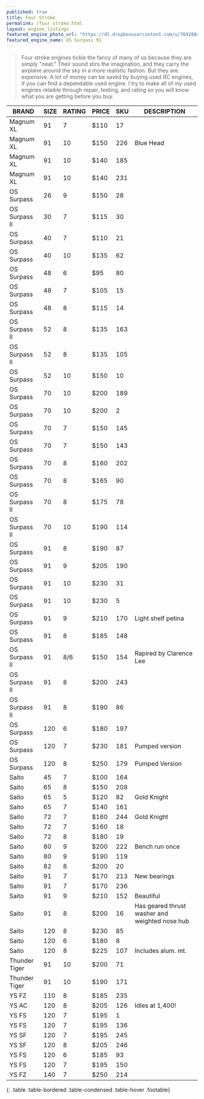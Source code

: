 ```yaml
---
published: true
title: Four Stroke
permalink: /four_stroke.html
layout: engine_listings
featured_engine_photo_url: "https://dl.dropboxusercontent.com/u/76928840/Website%20Photos/featured/4-stroke.jpg"
featured_engine_name: OS Surpass 91
---
```


> Four stroke engines tickle the fancy of many of us because they are simply "neat." Their sound stirs the imagination, and they carry the airplane around the sky in a more realistic fashon.  But they are expensive.  A lot of money can be saved by buying used RC engines, if you can find a dependable used engine. I try to make all of my used engines relaible through repair, testing, and rating so you will know what you are getting before you buy.

BRAND             | SIZE  | RATING | PRICE | SKU   | DESCRIPTION
------------------|-------|--------|-------|-------|---------------------
Magnum XL         | 91    | 7      | $110  | 17    |
Magnum XL         | 91    | 10     | $150  | 226   | Blue Head
Magnum XL         | 91    | 10     | $140  | 185   |
Magnum XL         | 91    | 10     | $140  | 231   |
OS Surpass        | 26    | 9      | $150  | 28    |
OS Surpass II     | 30    | 7      | $115  | 30    | 
OS Surpass        | 40    | 7      | $110  | 21    |                           
OS Surpass        | 40    | 10     | $135  | 62    |
OS Surpass        | 48    | 6      | $95   | 80    |
OS Surpass        | 48    | 7      | $105  | 15    |
OS Surpass        | 48    | 8      | $115  | 14    |  
OS Surpass II     | 52    | 8      | $135  | 163   |
OS Surpass II     | 52    | 8      | $135  | 105   |
OS Surpass        | 52    | 10     | $150  | 10    |
OS Surpass        | 70    | 10     | $200  | 189   |
OS Surpass        | 70    | 10     | $200  | 2     |
OS Surpass        | 70    | 7      | $150  | 145   |
OS Surpass        | 70    | 7      | $150  | 143   |
OS Surpass        | 70    | 8      | $160  | 202   |
OS Surpass        | 70    | 8      | $165  | 90    |
OS Surpass II     | 70    | 8      | $175  | 78    |
OS Surpass II     | 70    | 10     | $190  | 114   |
OS Surpass        | 91    | 8      | $190  | 87    |
OS Surpass        | 91    | 9      | $205  | 190   |
OS Surpass        | 91    | 10     | $230  | 31    |
OS Surpass        | 91    | 10     | $230  | 5     |
OS Surpass        | 91    | 9      | $210  | 170   | Light shelf petina
OS Surpass        | 91    | 8      | $185  | 148   |
OS Surpass II     | 91    | 8/6    | $150  | 154   |Rapired by Clarence Lee
OS Surpass II     | 91    | 8      | $200  | 243   |
OS Surpass II     | 91    | 8      | $190  | 86    |
OS Surpass        | 120   | 6      | $180  | 197   |
OS Surpass        | 120   | 7      | $230  | 181   | Pumped version
OS Surpass        | 120   | 8      | $250  | 179   | Pumped Version
Saito             | 45    | 7      | $100  | 164   |
Saito             | 65    | 8      | $150  | 208   |
Saito             | 65    | 5      | $120  | 82    | Gold Knight
Saito             | 65    | 7      | $140  | 161   |   
Saito             | 72    | 7      | $160  | 244   | Gold Knight
Saito             | 72    | 7      | $160  | 18    |
Saito             | 72    | 8      | $180  | 19    |
Saito             | 80    | 9      | $200  | 222   | Bench run once
Saito             | 80    | 9      | $190  | 119   |
Saito             | 82    | 8      | $200  | 20    |
Saito             | 91    | 7      | $170  | 213   | New bearings
Saito             | 91    | 7      | $170  | 236   |
Saito             | 91    | 9      | $210  | 152   | Beautiful
Saito             | 91    | 8      | $200  | 16    | Has geared thrust washer and weighted nose hub
Saito             | 120   | 8      | $230  | 85    |
Saito             | 120   | 6      | $180  | 8     |
Saito             | 120   | 8      | $225  | 107   | Includes alum. mt.                             
Thunder Tiger     | 91    | 10     | $200  | 71    |
Thunder Tiger     | 91    | 10     | $190  | 171   |
YS FZ             | 110   | 8      | $185  | 235   |
YS AC             | 120   | 8      | $205  | 126   | Idles at 1,400!
YS FS             | 120   | 7      | $195  | 1     |
YS FS             | 120   | 7      | $195  | 136   |
YS SF             | 120   | 7      | $195  | 245   |
YS SF             | 120   | 8      | $205  | 246   |
YS FS             | 120   | 6      | $185  | 93    |
YS FS             | 120   | 7      | $195  | 150   |
YS FZ             | 140   | 7      | $250  | 214   |
{: .table .table-bordered .table-condensed .table-hover .footable}